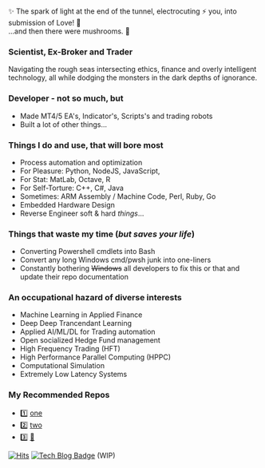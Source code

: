 ✨ The spark of light at the end of the tunnel, electrocuting ⚡ you, into submission of Love! :sparkling_heart:  
...and then there were mushrooms. :mushroom:

### Scientist, Ex-Broker and Trader
Navigating the rough seas intersecting ethics, finance and overly intelligent  
technology, all while dodging the monsters in the dark depths of ignorance.

### Developer - not so much, but
- Made MT4/5 EA's, Indicator's, Scripts's and trading robots 
- Built a lot of other things...

### Things I do and use, that will bore most
- Process automation and optimization
- For Pleasure: Python, NodeJS, JavaScript, 
- For Stat: MatLab, Octave, R
- For Self-Torture: C++, C#, Java
- Sometimes: ARM Assembly / Machine Code, Perl, Ruby, Go
- Embedded Hardware Design
- Reverse Engineer soft & hard *things*...

### Things that waste my time (*but saves your life*)
- Converting Powershell cmdlets into Bash 
- Convert any long Windows cmd/pwsh junk into one-liners
- Constantly bothering ~~Windows~~ all developers to fix this or that and update their repo documentation

### An occupational hazard of diverse interests
- Machine Learning in Applied Finance
- Deep Deep Trancendant Learning 
- Applied AI/ML/DL for Trading automation 
- Open socialized Hedge Fund management
- High Frequency Trading (HFT)
- High Performance Parallel Computing (HPPC)
- Computational Simulation 
- Extremely Low Latency Systems

### My Recommended Repos
* :one: [one]() 
* :two: [two]()
* :three:  [:christmas_tree:]()
  
<div align=left>
  
[![Hits](https://hits.seeyoufarm.com/api/count/incr/badge.svg?url=https%3A%2F%2Fgithub.com%2Feabase%2Fhit-counter&count_bg=%2379C83D&title_bg=%23555555&icon=broadcom.svg&icon_color=%23E7E7E7&title=hits&edge_flat=false)](https://hits.seeyoufarm.com) 
[![Tech Blog Badge](http://img.shields.io/badge/-Tech%20Blog-black?style=flat-square&logo=github&link=https://eabase.github.io/)](https://eabase.github.io/) (WIP)

</div>
